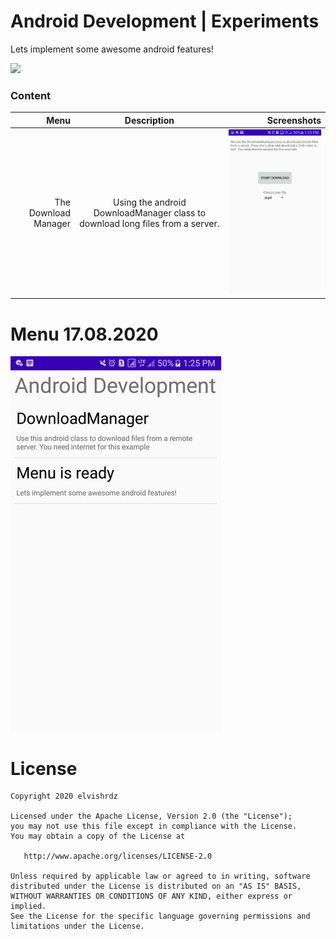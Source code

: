 # Android Development | Experiments
Lets implement some awesome android features!

![](https://img.shields.io/badge/version-1.0-green)

### Content

| Menu  | Description | Screenshots  |
| -----:  | :---: | -----:|
| The Download Manager | Using the android DownloadManager class to download long files from a server. | ![](https://github.com/Elvishrdz/Android_Exp/blob/master/art/the_download_manager.jpg?raw=true)  |

# Menu 17.08.2020
![](https://github.com/Elvishrdz/Android_Exp/blob/master/art/main.jpg?raw=true)

# License

    Copyright 2020 elvishrdz

    Licensed under the Apache License, Version 2.0 (the "License");
    you may not use this file except in compliance with the License.
    You may obtain a copy of the License at

       http://www.apache.org/licenses/LICENSE-2.0

    Unless required by applicable law or agreed to in writing, software
    distributed under the License is distributed on an "AS IS" BASIS,
    WITHOUT WARRANTIES OR CONDITIONS OF ANY KIND, either express or implied.
    See the License for the specific language governing permissions and
    limitations under the License.

